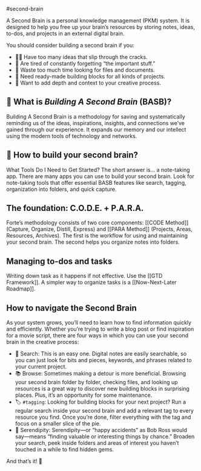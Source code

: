 #second-brain

A Second Brain is a personal knowledge management (PKM) system. It is designed to help you free up your brain’s resources by storing notes, ideas, to-dos, and projects in an external digital brain.

You should consider building a second brain if you:

* 🤷‍♂️ Have too many ideas that slip through the cracks.
* 🤯 Are tired of constantly forgetting “the important stuff.”
* 📑 Waste too much time looking for files and documents.
* 🧱 Need ready-made building blocks for all kinds of projects.
* 🧩 Want to add depth and context to your creative process.


## 🧠 What is _Building A Second Brain_ (BASB)?

Building A Second Brain is a methodology for saving and systematically reminding us of the ideas, inspirations, insights, and connections we’ve gained through our experience. It expands our memory and our intellect using the modern tools of technology and networks.


## 🌟 How to build your second brain?

What Tools Do I Need to Get Started? The short answer is… a note-taking app.
There are many apps you can use to build your second brain. Look for note-taking tools that offer essential BASB features like search, tagging, organization into folders, and quick capture.


## The foundation: C.O.D.E. + P.A.R.A.

Forte’s methodology consists of two core components: [[CODE Method]] (Capture, Organize, Distill, Express) and [[PARA Method]] (Projects, Areas, Resources, Archives). The first is the workflow for using and maintaining your second brain. The second helps you organize notes into folders.


## Managing to-dos and tasks

Writing down task as it happens if not effective. Use the [[GTD Framework]]. A simpler way to organize tasks is a [[Now-Next-Later Roadmap]].


## How to navigate the Second Brain

As your system grows, you’ll need to learn how to find information quickly and efficiently. Whether you’re trying to write a blog post or find inspiration for a movie script, there are four ways in which you can use your second brain in the creative process:

* 🔎 Search: This is an easy one. Digital notes are easily searchable, so you can just look for bits and pieces, keywords, and phrases related to your current project.
* 📚 Browse: Sometimes making a detour is more beneficial. Browsing your second brain folder by folder, checking files, and looking up resources is a great way to discover new building blocks in surprising places. Plus, it’s an opportunity for some maintenance.
* 🏷 `#tagging`: Looking for building blocks for your next project? Run a regular search inside your second brain and add a relevant tag to every resource you find. Once you’re done, filter everything with the tag and focus on a smaller slice of the pie.
* 🤩 Serendipity: Serendipity—or “happy accidents” as Bob Ross would say—means “finding valuable or interesting things by chance.” Broaden your search, peek inside folders and areas of interest you haven’t touched in a while to find hidden gems.

And that’s it! 🥳
